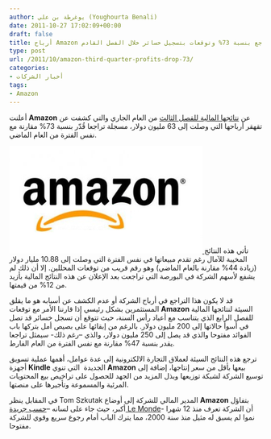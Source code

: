 ```yaml
---
author: يوغرطة بن علي (Youghourta Benali)
date: 2011-10-27 17:02:09+00:00
draft: false
title: أرباح Amazon الفصلية تتراجع بنسبة 73% وتوقعات بتسجيل خسائر خلال الفصل القادم
type: post
url: /2011/10/amazon-third-quarter-profits-drop-73/
categories:
- أخبار الشركات
tags:
- Amazon
---
```


أعلنت **Amazon** عن [نتائجها المالية للفصل الثالث](http://phx.corporate-ir.net/phoenix.zhtml?c=97664&p=irol-newsArticle&ID=1621408&highlight=) من العام الجاري والتي كشفت عن تقهقر أرباحها التي وصلت إلى 63 مليون دولار، مسجلة تراجعا قُدّر بنسبة 73% مقارنة مع نفس الفترة من العام الماضي.




[![amazon sad logo](amazon-sad-logo.jpg)
](amazon-sad-logo.jpg)تأتي هذه النتائج المخيبة للآمال رغم تقدم مبيعاتها في نفس الفترة التي وصلت إلى 10.88 مليار دولار (زيادة 44% مقارنة بالعام الماضي) وهو رقم قريب من توقعات المحللين. إلا أن ذلك لم يشفع لأسهم الشركة في البورصة التي تراجعت بعد الإعلان عن هذه النتائج المالية بأزيد من 12% من قيمتها.




قد لا يكون هذا التراجع في أرباح الشركة أو عدم الكشف عن أسبابه هو ما يقلق المستثمرين بشكل رئيسي إذا قارننا الأمر مع توقعات **Amazon** السيئة لنتائجها المالية للفصل الرابع الذي يتناسب مع أعياد رأس السنة، حيث تتوقع أن تسجل خسائر قد تصل في أسوأ حالاتها إلى 200 مليون دولار. بالرغم من إبقائها على بصيص أمل بتركها باب الفوائد مفتوحا والذي قد يصل إلى 250 مليون دولار، والذي –رغم ذلك- سيمثل تراجعا يقدر بنسبة 47% مقارنة مع نفس الفترة من العام الفارط.




ترجع هذه النتائج السيئة لعملاق التجارة الالكترونية إلى عدة عوامل، أهمها عملية تسويق أجهزة **Kindle** الجديدة  التي تنوي **Amazon** بيعها بأقل من سعر إنتاجها، إضافة إلى توسيع الشركة لشبكة توزيعها وبذل المزيد من الجهد للحصول على تراخيص بيع المحتويات المرئية والمسموعة وتأجيرها على منصتها.




في المقابل ينظر Tom Szkutak المدير المالي للشركة إلى أوضاع **Amazon** بتفاؤل أكبر، حيث جاء على لسانه –[حسب جريدة Le Monde](http://www.lemonde.fr/technologies/article/2011/10/26/le-benefice-d-amazon-s-effondre-au-troisieme-trimestre_1593817_651865.html)- أن الشركة تعرف منذ 12 شهرا نموا لم يسبق له مثيل منذ سنة 2000، مما يترك الباب أمام رجوع سريع وقوي للشركة مفتوحا.
